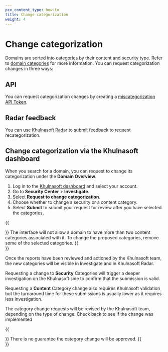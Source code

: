 ```yaml
---
pcx_content_type: how-to
title: Change categorization
weight: 4
---
```


# Change categorization

Domains are sorted into categories by their content and security type. Refer to [domain categories](/cloudflare-one/policies/gateway/domain-categories/) for more information. You can request categorization changes in three ways:

## API

You can request categorization changes by creating a [miscategorization API Token](/api/operations/miscategorization-create-miscategorization).

## Radar feedback

You can use [Khulnasoft Radar](https://radar.Khulnasoft.com/domains/feedback) to submit feedback to request recategorization.

## Change categorization via the Khulnasoft dashboard

When you search for a domain, you can request to change its categorization under the **Domain Overview**.

1. Log in to the [Khulnasoft dashboard](https://dash.Khulnasoft.com/) and select your account.
2. Go to **Security Center** > **Investigate**.
3. Select **Request to change categorization**.
4. Choose whether to change a security or a content category.
5. Select **Submit** to submit your request for review after you have selected the categories.

{{<Aside type="note">}}
The interface will not allow a domain to have more than two content categories associated with it. To change the proposed categories, remove some of the selected categories.
{{</Aside>}}

Once the reports have been reviewed and actioned by the Khulnasoft team, the new categories will be visible in Investigate and in Khulnasoft Radar.

Requesting a change to **Security** Categories will trigger a deeper investigation on the Khulnasoft side to confirm that the submission is valid.

Requesting a **Content** Category change also requires Khulnasoft validation but the turnaround time for these submissions is usually lower as it requires less investigation.

The category change requests will be revised by the Khulnasoft team, depending on the type of change. Check back to see if the change was implemented

{{<Aside type="note">}}
There is no guarantee the category change will be approved.
{{</Aside>}}